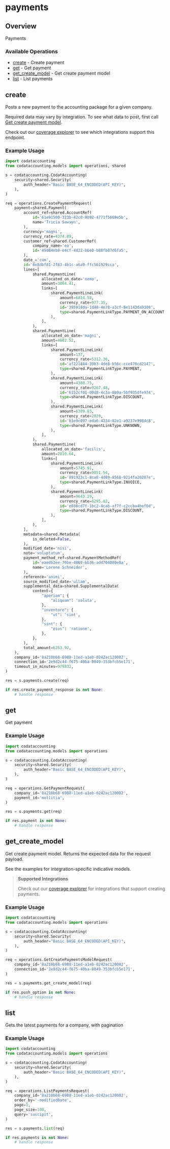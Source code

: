 # payments

## Overview

Payments

### Available Operations

* [create](#create) - Create payment
* [get](#get) - Get payment
* [get_create_model](#get_create_model) - Get create payment model
* [list](#list) - List payments

## create

Posts a new payment to the accounting package for a given company.

Required data may vary by integration. To see what data to post, first call [Get create payment model](https://docs.codat.io/accounting-api#/operations/get-create-payments-model).

Check out our [coverage explorer](https://knowledge.codat.io/supported-features/accounting?view=tab-by-data-type&dataType=payments) to see which integrations support this endpoint.

### Example Usage

```python
import codataccounting
from codataccounting.models import operations, shared

s = codataccounting.CodatAccounting(
    security=shared.Security(
        auth_header="Basic BASE_64_ENCODED(API_KEY)",
    ),
)

req = operations.CreatePaymentRequest(
    payment=shared.Payment(
        account_ref=shared.AccountRef(
            id='61e91500-323b-42c0-9b92-4771f5669e5b',
            name='Tricia Sawayn',
        ),
        currency='magni',
        currency_rate=4374.89,
        customer_ref=shared.CustomerRef(
            company_name='ea',
            id='49d84eb9-e4cf-4d22-b6e0-b88fb87d6fa5',
        ),
        date_='cum',
        id='6e8dbf81-2f83-4b1c-a6a9-ffc561929cca',
        lines=[
            shared.PaymentLine(
                allocated_on_date='nemo',
                amount=3864.41,
                links=[
                    shared.PaymentLineLink(
                        amount=6814.58,
                        currency_rate=977.35,
                        id='395918da-1d48-4e78-a3cf-8e1143da9308',
                        type=shared.PaymentLinkType.PAYMENT_ON_ACCOUNT,
                    ),
                ],
            ),
            shared.PaymentLine(
                allocated_on_date='magni',
                amount=4682.52,
                links=[
                    shared.PaymentLineLink(
                        amount=137,
                        currency_rate=5312.36,
                        id='af221844-39b3-4de8-b56c-cce470cd2147',
                        type=shared.PaymentLinkType.PAYMENT,
                    ),
                    shared.PaymentLineLink(
                        amount=4308.75,
                        currency_rate=9267.48,
                        id='6152cf01-d0d8-4c3a-8b9a-5bf935dfe974',
                        type=shared.PaymentLinkType.DISCOUNT,
                    ),
                    shared.PaymentLineLink(
                        amount=6309.83,
                        currency_rate=2828,
                        id='b1e9c097-eda6-4234-82e1-a9237e9984c8',
                        type=shared.PaymentLinkType.UNKNOWN,
                    ),
                ],
            ),
            shared.PaymentLine(
                allocated_on_date='facilis',
                amount=2810.64,
                links=[
                    shared.PaymentLineLink(
                        amount=5745.91,
                        currency_rate=9051.54,
                        id='891923c1-8ca8-4d69-8568-9214fa20207e',
                        type=shared.PaymentLinkType.INVOICE,
                    ),
                    shared.PaymentLineLink(
                        amount=9643.29,
                        currency_rate=6295.82,
                        id='e038cd7f-1bc2-4cab-af7f-c2ccba4bef0d',
                        type=shared.PaymentLinkType.DISCOUNT,
                    ),
                ],
            ),
        ],
        metadata=shared.Metadata(
            is_deleted=False,
        ),
        modified_date='nisi',
        note='voluptatum',
        payment_method_ref=shared.PaymentMethodRef(
            id='eaedb2ee-70be-4069-bb36-add704080e0a',
            name='Lorene Schneider',
        ),
        reference='animi',
        source_modified_date='ullam',
        supplemental_data=shared.SupplementalData(
            content={
                "aperiam": {
                    "aliquam": 'soluta',
                },
                "inventore": {
                    "ut": 'sint',
                },
                "sint": {
                    "eius": 'ratione',
                },
            },
        ),
        total_amount=6253.92,
    ),
    company_id='8a210b68-6988-11ed-a1eb-0242ac120002',
    connection_id='2e9d2c44-f675-40ba-8049-353bfcb5e171',
    timeout_in_minutes=979832,
)

res = s.payments.create(req)

if res.create_payment_response is not None:
    # handle response
```

## get

Get payment

### Example Usage

```python
import codataccounting
from codataccounting.models import operations

s = codataccounting.CodatAccounting(
    security=shared.Security(
        auth_header="Basic BASE_64_ENCODED(API_KEY)",
    ),
)

req = operations.GetPaymentRequest(
    company_id='8a210b68-6988-11ed-a1eb-0242ac120002',
    payment_id='mollitia',
)

res = s.payments.get(req)

if res.payment is not None:
    # handle response
```

## get_create_model

Get create payment model. Returns the expected data for the request payload.

See the examples for integration-specific indicative models.

> **Supported Integrations**
> 
> Check out our [coverage explorer](https://knowledge.codat.io/supported-features/accounting?view=tab-by-data-type&dataType=payments) for integrations that support creating payments.

### Example Usage

```python
import codataccounting
from codataccounting.models import operations

s = codataccounting.CodatAccounting(
    security=shared.Security(
        auth_header="Basic BASE_64_ENCODED(API_KEY)",
    ),
)

req = operations.GetCreatePaymentsModelRequest(
    company_id='8a210b68-6988-11ed-a1eb-0242ac120002',
    connection_id='2e9d2c44-f675-40ba-8049-353bfcb5e171',
)

res = s.payments.get_create_model(req)

if res.push_option is not None:
    # handle response
```

## list

Gets the latest payments for a company, with pagination

### Example Usage

```python
import codataccounting
from codataccounting.models import operations

s = codataccounting.CodatAccounting(
    security=shared.Security(
        auth_header="Basic BASE_64_ENCODED(API_KEY)",
    ),
)

req = operations.ListPaymentsRequest(
    company_id='8a210b68-6988-11ed-a1eb-0242ac120002',
    order_by='-modifiedDate',
    page=1,
    page_size=100,
    query='suscipit',
)

res = s.payments.list(req)

if res.payments is not None:
    # handle response
```
